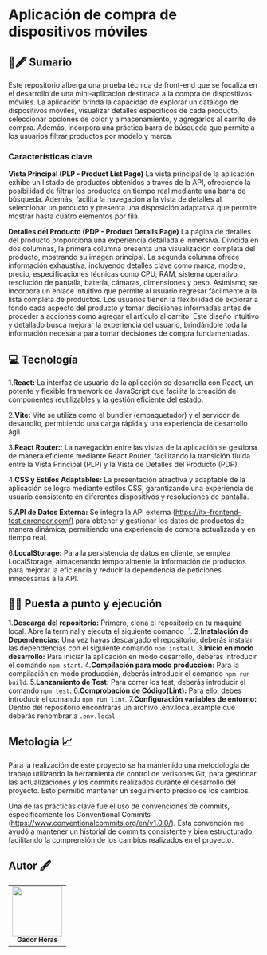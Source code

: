 # Aplicación de compra de dispositivos móviles

## 📜🖋️ Sumario

Este repositorio alberga una prueba técnica de front-end que se focaliza en el desarrollo de una mini-aplicación destinada a la compra de dispositivos móviles. La aplicación brinda la capacidad de explorar un catálogo de dispositivos móviles, visualizar detalles específicos de cada producto, seleccionar opciones de color y almacenamiento, y agregarlos al carrito de compra. Además, incorpora una práctica barra de búsqueda que permite a los usuarios filtrar productos por modelo y marca.

### Características clave

**Vista Principal (PLP - Product List Page)** La vista principal de la aplicación exhibe un listado de productos obtenidos a través de la API, ofreciendo la posibilidad de filtrar los productos en tiempo real mediante una barra de búsqueda. Además, facilita la navegación a la vista de detalles al seleccionar un producto y presenta una disposición adaptativa que permite mostrar hasta cuatro elementos por fila.

**Detalles del Producto (PDP - Product Details Page)** La página de detalles del producto proporciona una experiencia detallada e inmersiva. Dividida en dos columnas, la primera columna presenta una visualización completa del producto, mostrando su imagen principal. La segunda columna ofrece información exhaustiva, incluyendo detalles clave como marca, modelo, precio, especificaciones técnicas como CPU, RAM, sistema operativo, resolución de pantalla, batería, cámaras, dimensiones y peso.
Asimismo, se incorpora un enlace intuitivo que permite al usuario regresar fácilmente a la lista completa de productos. Los usuarios tienen la flexibilidad de explorar a fondo cada aspecto del producto y tomar decisiones informadas antes de proceder a acciones como agregar el artículo al carrito. Este diseño intuitivo y detallado busca mejorar la experiencia del usuario, brindándole toda la información necesaria para tomar decisiones de compra fundamentadas.

## 💻 Tecnología

1.**React:** La interfaz de usuario de la aplicación se desarrolla con React, un potente y flexible framework de JavaScript que facilita la creación de componentes reutilizables y la gestión eficiente del estado.

2.**Vite:** Vite se utiliza como el bundler (empaquetador) y el servidor de desarrollo, permitiendo una carga rápida y una experiencia de desarrollo ágil.

3.**React Router:**: La navegación entre las vistas de la aplicación se gestiona de manera eficiente mediante React Router, facilitando la transición fluida entre la Vista Principal (PLP) y la Vista de Detalles del Producto (PDP).

4.**CSS y Estilos Adaptables:** La presentación atractiva y adaptable de la aplicación se logra mediante estilos CSS, garantizando una experiencia de usuario consistente en diferentes dispositivos y resoluciones de pantalla.

5.**API de Datos Externa:** Se integra la API externa (https://itx-frontend-test.onrender.com/) para obtener y gestionar los datos de productos de manera dinámica, permitiendo una experiencia de compra actualizada y en tiempo real.

6.**LocalStorage:** Para la persistencia de datos en cliente, se emplea LocalStorage, almacenando temporalmente la información de productos para mejorar la eficiencia y reducir la dependencia de peticiones innecesarias a la API.

## 🚀🔥 Puesta a punto y ejecución

1.**Descarga del repositorio:** Primero, clona el repositorio en tu máquina local. Abre la terminal y ejecuta el siguiente comando ``.
2.**Instalación de Dependencias:** Una vez hayas descargado el repositorio, deberás instalar las dependencias con el siguiente comando `npm install`.
3.**Inicio en modo desarrollo:** Para iniciar la aplicación en modo desarrollo, deberás introducir el comando `npm start`.
4.**Compilación para modo producción:** Para la compilación en modo producción, deberás introducir el comando `npm run build`.
5.**Lanzamiento de Test:** Para correr los test, deberás introducir el comando `npm test`.
6.**Comprobación de Código(Lint):** Para ello, debes introducir el comando `npm run lint`.
7.**Configuración variables de entorno:** Dentro del repositorio encontrarás un archivo .env.local.example que deberás renombrar a `.env.local`

## Metología 📈

Para la realización de este proyecto se ha mantenido una metodología de trabajo utilizando la herramienta de control de verisones Git, para gestionar las actualizaciones y los commits realizados durante el desarrollo del proyecto. Esto permitió mantener un seguimiento preciso de los cambios.

Una de las prácticas clave fue el uso de convenciones de commits, específicamente los Conventional Commits (https://www.conventionalcommits.org/en/v1.0.0/). Esta convención me ayudó a mantener un historial de commits consistente y bien estructurado, facilitando la comprensión de los cambios realizados en el proyecto.

## Autor 🖋

<table>
<tbody>
<tr>
<td align="center">
<a href="https://github.com/GadorH" rel="nofollow">
<img src="https://github.com/GadorH.png" width="100px;" alt="" style="max-width: 100%;">
<br>
<sub><b>Gádor Heras</b></sub>
</a>
</td>
</tr>
</tbody>
</table>
